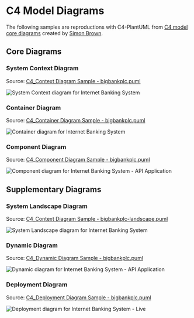 # C4 Model Diagrams

The following samples are reproductions with C4-PlantUML from [C4 model core diagrams](http://c4model.com/#coreDiagrams) created by [Simon Brown](http://simonbrown.je/).

## Core Diagrams

### System Context Diagram

Source: [C4_Context Diagram Sample - bigbankplc.puml](C4_Context%20Diagram%20Sample%20-%20bigbankplc.puml)

![System Context diagram for Internet Banking System](http://www.plantuml.com/plantuml/png/VLBBZjf04BpxApfSmaeiN7BAQNS9IbO2WXPGb9FL30sCc0UQRWVu-xIDJN12zZRJKrLTLVOJ2oOflCi-s61SiQOYETY97FZpO93msDzQsHMhWYcP68I2z4tqWpThCAtZrDA1t63uwN7cCCXoCXvuPA6aetnOua_IFvJo7w48IlGg0B8Zs4Jduj66BJWR232ieVLi4-ifWYu65mqwTrQDnYJyBP-Ddtz-Noxo7w-BR_buz7Kq_T9zo3AnuWZcPnRoK1DWRN6RqAk51AywIe44NZ3irKsDpR8P9OwXQmgMw2dre7EPeBj2X_LRHn-VeK52t5G9LehgmL7RWqF3B6U0niGY2FSx3zbbMtTrKSovkghSVsnLcyhU-BgEov9-MJg23Hh8ezWO05Ung8gqgRsqLpNjSKzmmBEdsaTj91-TfElHkZzEHe_b7VYwVw7PR6KF7KoiIP7ZHc1qCZiCMmAw9PJQRUcmqUf9TIRD-Kx6kSH43EXSqwRH0TGrtKbwRQDtarGI1aPJmlH6OggaR-Hklke_pI-PM66Aob_Gx6-WxLxc5DPSXsMGM7EcPBUxLKpTjl2xx2hnP36xIDnZDgKrxfwKNlxrlm40 "System Context diagram for Internet Banking System")

### Container Diagram

Source: [C4_Container Diagram Sample - bigbankplc.puml](C4_Container%20Diagram%20Sample%20-%20bigbankplc.puml)

![Container diagram for Internet Banking System](http://www.plantuml.com/plantuml/png/pPLjZzCu4CVVzrECojlssbrWsKFTYZwmEX2zwrrw1n8WD4ccgOLZHxQpfHnyztDSDoJhLjp3eYChhTePpzy__psPFj46bIbptj7lcIXGOGufhR7aPaKVp8IpJEGa32Js7wd6ggt2uYLBpGREXyD6FCSF2z8QCuhOHuApXysaeiIWo3Z1dnsmJsGrIPfTGTTIc7t1kSle3QPooqG6Q-IQEf-RW6WmHltVH2PAoQrNc4ak5ToxS8-BL4fXjAd_-TYnHgDObY95jHkF3tHjXbF4ms23MnWFtEEYKwbIKgVYaTbnWXJrXj9Jb0KfBOLZ37cyyBLxQemmEiNaVQQgy_hSyFB1-QDfY3XyT7zwSNsAnROPAO7ytRU1khYi_aAeoqdrTmfAxxIX_AvPpiukBgVpaEN-xD7rRFXLWxuDr8_kEMrG-E9z3_vubE_4dk3E4YkEJ92wQvm7zo_dyuV_qAB_ZyR80eo4M1eZBH6hB69IT3Oi9T0rH8TJHY85nRADwNowWjPZlw_i8lZK-JJoGsRiCx0V6YxbN_KwTMYCvXhVOcEtODymBkwlEQXjhl6dtTVMbjgK9T_pTmmpd61MvrA6MNKLQwdWcQWaoLWNXRsZ328dtQcx1hfNLxDIMwD8lH5l14mWyLz1hi5i269RseCjCnj_AEGk1fWazbgCxa9ZkAEk1Tgx12Ylzonlkz3y1NC2PxvZMW8lAOP9KN2Me67IiWu68yq-qkEpy_7hvtY3FOWALIal_fYz7Gsgt7WmSAUQ4sSt5j4TI1iha3WtIHX0aRfm3HWVl5fEkj1kP0ktfVWT5aN85x7gKt-96LMS8L-KA5QO7an4Ld9Kjn2NIjwmb3GWvyTvrgLmZOoScHqOQOrsFckuOLYLC5NHGQpaLfCwmguB3BaNCcRy2FBiNWzUOOwAYPEem5dE3AMWorXRLBd-s-WwOC_t82dTi8H2Uf-lpVUZnfrXxZ-tJn3z-W8EcLj7Y8nKfA7Kf41HnhHHQFc0YRLKkMkm7cniNGfOcWqaYb8IXY7NlQhnIMlWChDVo2G_XB0rNUZtPFdiQtqybybxKlKxVQfLlkApizRkTeGkHhk1IAsNp0xC5jxJ_W8PzuF2RRVQ433XPzE29KfgkJRmz4EoiLNanrKNmfz5jnVbo0wHzbPs8x5McDEjyTIy8UJyq5M93TGdRLmKO2nBywMbUlLawe5HA3GwJ_nTdUJqoWVIWnpq--F3Im-FA-ohtpNfzhNzj5ejeo-tr6rNwmB_NMMZvHi2tSu1fwNjPvnDsvYhRjpooVrHxqJIW-VHBpyF0fR6zdUYLx-oe_uHiTy8Kmrh9NCtaxUA6T9WP7i3hp-VpewvPfNxhOxpsX49gqtzAbDfTZlDHROg00gAIir4TembMgoMJPQca7MjtLTDumAjWNVlrU95QDuJgrdc_2y0 "Container diagram for Internet Banking System")

### Component Diagram

Source: [C4_Component Diagram Sample - bigbankplc.puml](C4_Component%20Diagram%20Sample%20-%20bigbankplc.puml)


![Component diagram for Internet Banking System - API Application](http://www.plantuml.com/plantuml/png/nPRhRzis4C2_-wyuPC0-9RFpzeh4g1ymrcBPWZZR2hJ5S1BFCbUA54WghhlaVnybognbMLYRj0ZpeHBlSRzxdEgNngAsUIewvWEN6MfCWT4SSs5lwQCT2fx8bAI5cAGblQ6rr9ZznPbTm56ljt6VuiShCWOJcl5F18Udcq9DiKMP289_E-3EpFaaPLSPJPMqtk2eb9W5ChNaCe4v2aETXqr0j1YXUPgJeTPgMNaOAw4q_71MdlAcyBJpDlX_s9NMnKMaSibGhmQ3DLsTeOsurmYmXN5Idl9sf3GZtNO_ioj1mD0iYBLHPgIDafwnmLCvdfOdO3HlHnX_I7IHRoNhzK-EpaTDnDxvyUXisiRYneoqHF7tzu4wwnT_JQZ-iFXhWp8hOodzrYo7XsVzqQJ9SZm-duvx_rkWxmFrStdQ2zHSlEUlJq1vxlAqzInspf5BqjyQv-IuFvcSVcM9dfccMPmqKvAaVGnEhpoxSVgdez6qryGvTwsQz5kByrmq2yu8J0ZM4PIGPA1vih2T-qke7VT-wvJWldD_KNrf1vK4_9VJY_ptBeZMsr7JyNisA1NyrlXxF-iDsvgERxct3NFbHJvXBmfLTIAIpAVMiTmAWd6GCOv9qOsvql1A5j78mWYbQrC2Cn_r08RNhs2OPOB7QBcIdJ1Ai7TvEUFbqpKcjAdqJdQx5uP_eXU7HuEt_-0TcbZpp09A1iuu5wZVNtGBZK6t-yxfmxLMTvoH0HG2x8A0hucYYcYUoxXmZeBR5LW5SMwiIaaRkEDOs70DIueWqcffIF-q1_NbGmCcmte2LohYecIlCx_153MNhP0WUCejCJ1vPCY2ia-0JZr4zG-ZEnxJBleKEzNcbEoJwhbEVaC2VKHOAy0iNb2AMydChD9a83UaGLF2ZTMb8N3f9Y8jd_TXKVwK0SmTghHLVo7Mn8fN56OVC8x9610gSIzaurteBDggExee6bFQ6hX0Las2cfTrZTr5gEa67s2aSXkAwc5KBgrxiXgbmRBwWQlv7vOlR6JgU5j33s_7wtJUEoVXTwQtnenNtwwjtKYasoieJBKIWdIzKLT_Zk66ZFsiiDMWeH1gwHjaYj4nXKCktUFkMVCPxK7zgugcD6po3QjAmInFKvVCeq73McmCzvBR1I0OvrhfLTL6halMqACcQX3jA2V5kUQsmAmiwfIpJ1T5616sRcrz6NMnACHyPMNY9siVuWNwbmoDMIhDml0qwreXDM7RnXkc62EZBoKVmhpK1oMhfgV1SRth3Jm_rTwyuFFJSt0m2DJmeY2z_CEGsIiqGkrBhM3SK0lsXHgBAlaD8OCVOUaa15RLCtmz6Oq_f-RTX03hS1k1wjPlhdxj_d9xUptRTF7GCHaMfZwnDjlNizz_QnW7qv3nrvcdZmwSFYdkIv8iJyL_ "Component diagram for Internet Banking System - API Application")

## Supplementary Diagrams

### System Landscape Diagram

Source: [C4_Context Diagram Sample - bigbankplc-landscape.puml](C4_Context%20Diagram%20Sample%20-%20bigbankplc-landscape.puml)

![System Landscape diagram for Internet Banking System](http://www.plantuml.com/plantuml/png/jPPTRzis58Rl_IiEijjuTj8koGh7g9sFhS2o5hE3N2H1S28UIuGbKYFfEkxI_pwIfZGgiZ8KQEahyNoSvxnw8-IzDgZCgiXxUib5YGeBOBJ0LMxcz6GcEKz5GS90GiAGYhBM2iiRpam6XyDXT5_WqnLfZIdD-1U2Wr_YeAB4e4XpWdzwOC_Ca29fDYLTIc6s1OS-eZDaSir52WlCDVM-HbqcIibrw70cSwdWfoD__8thrBwD-t_THJGQFSgLOAWsut55rsJe8Xws1hp0UEkFlvrAnKXrtS_C9YTWg3DY3SeIaoMcRSPEdc-OtoL7IKfBqJ4eTBZqnyTttqujUAeST8WDJzuU7a_RBCFZDzEZoouMQqLI0lE77mDrTE9-RQYJYVjrGUcDDbHyRvQ3WwEJwNcRvStPyUNPy7y5-Z5Gl_hpYa0PPmIw7jRBAIN1GF4qCxtdKsWS-potIV3SUnu5Gun31BOls8V2Qwb3rOvnJf1hx1Esk_lxGDokhNCitXQoPxZ92MRRm1yec4xGqZ6EgLDv8HLCUMf54KieywHNomvxfwUVF0lcFkm-5MShRMH1waxS2PX04Xv1Bi1a18ysRH_Mt6HGXb9_1vWaLd2ZVzw3w6yFTTsXEJScWjiBOKYLYckwtuFuA-4R38CP6Wq-k191fW8F0conyrok_vkimKZup6aDN5Wr2ZHS2a0xnRYTk6fki0ye61Iu92XnKr2rL6rDrBx03WrsRTDDvbTT95uyfd0D2UhCTswx7pMWsT7tebyWhrpW9ymp0Yw2EwvuegIM2mCNJqbcgmWehkYUvf8wjxb2Avp2WdQ9FJDIaGRCyyeZYRse5DeXUIt6VYIvKIWq9YxDFf59NaCDD6tGohmm8_MP9sJXSB7mc7L8Xv1s8VyokAYjtPowoyOFeRuzt7rruEDYqPmxOGKNN1iL910CzAeifJBVIl1e-pz8tzz-iIeUw8zVk17UEPhJQqrwBqhxwyDllyzjCfeguoOOKNidmahR7b75gD-FRH6APYIO3gvoTjunegLLA9tefOQ_LwIT4gxsJWm68ys_qBk3m_7jd78gCodeVZHmb-F1OA_tOhN--SURF-s4rxcgLTogDLHjcqYVTl_NirkB1PwEzEYDGV_wKqTUuBpDE6Caxi_xq8HgXUilQgn2dN0T9RmdmTm_n_y2 "System Landscape diagram for Internet Banking System")

### Dynamic Diagram

Source: [C4_Dynamic Diagram Sample - bigbankplc.puml](C4_Dynamic%20Diagram%20Sample%20-%20bigbankplc.puml)

![Dynamic diagram for Internet Banking System - API Application](http://www.plantuml.com/plantuml/png/nLdXRzks4_tkl-AIdu76lpd9adPj5o1OaxXeCxXfOCSTzacWfRDDb28raegR3VlVTvH4ntBNJRGpEnzQchntzzwxio23RunbskQfQErn6OiymLmBc5cRcRFZOytcHrDkP_auDwXZ9IrAUnIhz7Z0OwOJTSCnGt5yzUBmLZ1fHn_wnoap5ZLjHLSgpPHqYCmLU0Qv96XA6s1d21CbX9fpEGN19GAJ2TIEkJQqKa2bGQYO2V50EJnD-Be0dGvZbU4PN1DHpMBBbJJ09UK6T5kPvWQxODJ4pfb6C0_4DGMbmMbZH4CVKPPRpLEc7mfA9iyofQsZYG8TEtC6FL8j4mDA5bGJpgQQfM1STJW4Ia5_IoLfBqELYLBbIda36WMpc91ObsuPnsMPrATSWL9UWuiFJWD-iJKvdflf-XIBemeSUnDzg7F06IWJeiJoXAECoTCxZ6UIkYuA3LB9G-jtAd5TecjuKefKkItMQk8qFH9Fy1w5oiesewj6vNeFagKyNXZ9fTKgoMCqSC1ogr9cUJ407P1vEaPDpFXIZy-yED_uWywPcvi45cWWV9oNFdEIzgMxYZabK7b4iHB62FWb4ppcv0nEoB6aMo66QAzTd0COBCTLEkVhYTyjXKshi3A_CwYcY_PZZSnK0SwJ0ah__-zV_rgjlKak2oUWJOcYW_Oz4pdresqiPkSddHR0daQRQmdb4NnNdhNsK2OUJ7dQHVdpa-MK2xLjYVEe2709VUpZxceoltmqekr4HrvhHQojH0BdKAPRJbnAgJojGskA2BzI-jcYgSqCt2iRl3GA64sqIhk0aLNkNy76ADoYr0y352in-zNPcO_UxuJaBRvCWGKMk4xhwrBH9Oi_Dz7X0uF5bC0GHHwnYQmRvDFPMEb6qkh1WV8yE4pY0hLvzyAqrX1hzpD8TK3n0EczHd9xQqdiXSdg1KZvksfgBfk9yO71UWWOA8aG6pPer4ZJQ2r1ep0reyqQDCgQISdMqv85YiasR4o_aPh-McBwOLhwcpMcZnFRJ8mF3DP3m419XDYmGOD6cWPh2Hg4gHbirg01dywQTSX7XYloo11L10biKYv_ovN511Rlgvx1GTidQfUPsbM23hIMVpViLt6KrosjgXQ-MBia-8rtsqxzvNKTFhJoWiAOULWWntyYMRxZDNEkZDsAVPvPi8SbQXT6-jUffcRw-EqPwYk6c-gHEvlGO7VheAtEx0O-E_XkpUurDRYtFLDxuKRsmirx0fvgBXlRHx5RTD1L2pUHK3iPmb5J5qVRit0Kxjze5qCuoXgRbstHlMmD-xAT35-_gN_zxTdN3tUllulXSx-v6jj7iLjqq5KBDv5GEnd2GLCN1zkpS13kts07GrZ-g6pidmlUbeUUMxYF3lPVUUakOgtEOvjh_hi-gcxtFd6Sdy6GJ-MrR5bk1SB5xJLSPEwIZHMg3g6ARRNw5xz-7Dr5lrpVlO_wRz-zlUaTT5gjAtzvsHiV568asaicFtCv7HQNe57KOvQDcS4eEi449ozZakJtdBm1Yg8O4-2tOHZFC6NkT6YLHWEvGGqQfznONLBZSg9qMgoxC6DcLbukpb1QppxMcBYFJ9Wki3X6Oq2eANr06n_jTnxPVulxaDO2RzaKbro9ejFdavUlJvyJlJBWq4Ki6-UO_ypksJ3MFBF5zUA5dEQ2QNTogzKzJqWL4yBVnte2C2uPB2QB2MuVm2g8SsDLYjh0FMSEmpNCSGnZhURaJarFTAbocJ3zy2rXrEYQekSdavF9wGz4ZavgIZhmHmjWSRFVDE4GurmJymMGslzz_EEhLwTKmny-fYrQdMad_1APhBbKSsBvRjxGw3e4fmc8PqnEtOUC6JDNEbbqUHtsvPV2sQcL4AY9_8Izc9oyTZJfZDe5ZwTBv3zyke816hjoUY64cfTJR3npeatBUlChMb3oSkJ_RDMVBEjEwbC8pySfjsRvQqK2Yb4VVhmvVdztTpianfxl4tZz5BDsnGJnvERYyTc0oK47t6Wtz3QaNi13qA30sCB_mJtngzcOpr1ZiPOiHJY7dmf_UvTNnFODoYHFnLy0 "Dynamic diagram for Internet Banking System - API Application")

### Deployment Diagram

Source: [C4_Deployment Diagram Sample - bigbankplc.puml](C4_Deployment%20Diagram%20Sample%20-%20bigbankplc.puml)

![Deployment diagram for Internet Banking System - Live](http://www.plantuml.com/plantuml/png/pLTjKniv4lxkNz7nVjYGCY_OZi4vGXqOah05c6ASoxtSrPH6wh5LQ4PJaWR2tkQ_NsiqiyE4f80iLxLJjHkvkzNzT3-jbdWXSwvAWQLHi7Aki6ysDmsxsLXAjogJqgBXEdUOkmskiyrBoPaH-bnYWMfpDbw_K2nt7yzEDpDc7HeInJET5JhtEueoKxsVeSnfQqO2S2k4L2kbRsI-12Lp19OBwAYbiRJIGA51QSwKkYKV3Kou7u2q4TS5le43iEHN8LYTkXjcQ75BgB8DChamCcFc5b2XZsNVm14MIjzMWNCjqDPGSiS8bx5mGnMGEO6wvmz8R7r8x_Z4LqUW05OAYJad70lagrmIT2XG5mh9taeHSjMbgzOwxNeMU8rA5w4EoBA_GCYO4cgDcE4hwP0xEsWse0d0_OevgNExQSkYqCQ1TInDDtnzPbffOsdnquDVxuN0r1DpFZywZj_DpnVnR7uwlmJwVXfNNzVay7rhG2RlggyYnTqgGl-ug3rx9VE26PQ1eVoOft5lp_Eolm__xG54AoP2swHCMVGIXmQrkotm7P4MoLyHjaZiVrJvVfq1wGuPlreQNUQYjQ04Mhqs0atGDSb-yRcSibiYxf6frELHci2U7lnZ_d4HVpfPV8XFZzyVdn_rLfv--pludi8b4e56BbUkzzjR-CP7qWMPtXFtVjlhfB1Voq5qUxirdr4v3axEZo_RFHtpzW2GES4Au7elw7zjLhuYv-JsSHr5HisK0A7H4Y87JO-oqkcCESd3D4WCiYiBEcrn342cWB7pPmgaXMkaK-nH-5E5ndKs-ZCB5B2_jscf8VR_dU_vVzyiZcSVpaClH2V_FDxljprCURp4c2d9x83YA9QW6ZG1rzfkXFxRjxNwUrx_LU_wJnsz3x-tCBDG1-drd7GAgxbXSdJKbFcLx-iep9RrEuEfrxlVFo_NUhqAT6iMnwVo6kFuK2wziqBnE1wbkzjfCXn0dwHL321v_wlV89XZmD5ZwQzL1-qHlXEvJ6XzWychLw_YU3XAjv1nSbqhreC6NduUh_c87vCoToLiJpQsnd2wYEf8FnBhe61yXGkTSKRcR3pU6LE088KWxdyjWDsDpqr8-cPDPxriAAWP20J4yITC3ef2ILxDqo4bE9wEX9YINrB17PqFzGkxPjK4ZWhZQJpxsyoBZr1HBiQ6AU-g5gzlKc_jnMqB9050StqLR8d0sZ0R_RKA-vSU_VSaYbWX0qLZvAydh-zGH9f0qUxpKDJ6wb8qsfsce-dqsKawk3ZfahITx8p44CalgHv9qeNHrrAWlSz4MkRSRsPAkbkubhGRVedcvviV5ekB22Z4ZvCYagrjmilvD7rzbn8lVoOkGeYvOLnX_VAX9jXDTwRfX2841Qn3hUktikqX_nODHydtY3XYZYNCegSW7GvtKdyW6w5tV8cAXL928uQ8YC-OrqPE6xJW7vfWS2cjCvKro3pL9glM0rWnkwgUM6v5YTV40ZSe_4-cx00OvsWjABsa7-Zu7-B77tfa-7eowV8pV3v-XWq_4NATYy3GM6oF1DvbA6YVYQCHdSVXTCBPvC_8qPVltMkpqZgTeVdPSfqL9QL8fUAZIOA2qBLQQDGUz9daHlkNCtoIkT0t5hIfnWB20u-3ZF5vG-eJ4D7TS6WeZbzlxuwsTjAT-iQenHxLUwtzX9-j36qVm9d-LIh57aBqJXfCzUT1ZJzYAJEIydbeNrk3Ox74aD9ZXcj4QneSR8bVNOH3pYV3XF885klUv5kpDk965k6YEyYNfMAcCswPKlKVG0zDNgU1rxMsVWpxFTB03IQGXAfI3pssUpATI8K2hoL7VpEnhPsjfDj1mGI2ZSSSAYxdKTK-kJ1QYb38XyjuLZaZ3txS9ybqUyh9Ov02YRt_lxECkCoxvG4bC-bGW2qJY-uFrQgR4bMBAaN7_UdtwbFc_oKoOI6b9gzwuCPGDfO0LlrnT3WZ5C-FeJlVdexXOUwU_XOvOrSKb0o0CwMQyErB8e3uuNFu_m8KVooU_Zh-iIGwRsLTzJblp-ETWruZEyNKFSSZw7dkwKiCAQ4DVqevJJ3_YhaeC_K_ "Deployment diagram for Internet Banking System - Live")